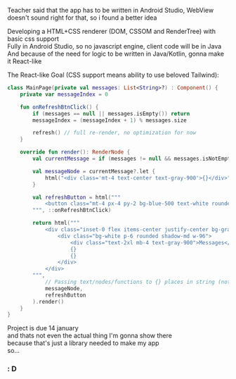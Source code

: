 Teacher said that the app has to be written in Android Studio, WebView doesn't sound right for that, so i found a better idea

Developing a HTML+CSS renderer (DOM, CSSOM and RenderTree) with basic css support \
Fully in Android Studio, so no javascript engine, client code will be in Java \
And because of the need for logic to be written in Java/Kotlin, gonna make it React-like

The React-like Goal (CSS support means ability to use beloved Tailwind):
```kt
class MainPage(private val messages: List<String>?) : Component() {
    private var messageIndex = 0

    fun onRefreshBtnClick() {
        if (messages == null || messages.isEmpty()) return
        messageIndex = (messageIndex + 1) % messages.size

        refresh() // full re-render, no optimization for now
    }

    override fun render(): RenderNode {
        val currentMessage = if (messages != null && messages.isNotEmpty()) messages[messageIndex] else null

        val messageNode = currentMessage?.let {
            html("<div class='mt-4 text-center text-gray-900'>{}</div>", it)
        }

        val refreshButton = html("""
            <button class="mt-4 px-4 py-2 bg-blue-500 text-white rounded" onclick={}>Refresh</button>
        """, ::onRefreshBtnClick)

        return html("""
            <div class="inset-0 flex items-center justify-center bg-gray-800 bg-opacity-50">
                <div class="bg-white p-6 rounded shadow-md w-96">
                    <div class="text-2xl mb-4 text-gray-900">Messages</div>
                    {}
                    {}
                </div>
            </div>
        """, 
            // Passing text/nodes/functions to {} places in string (not in a formatting matter, so that's gonna be a nightmare)
            messageNode, 
            refreshButton
        ).render()
    }
}
```
Project is due 14 january \
and thats not even the actual thing I'm gonna show there \
because that's just a library needed to make my app \
so...
### : D

